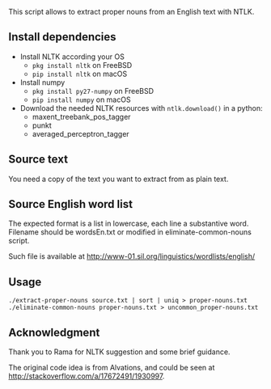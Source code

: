 This script allows to extract proper nouns from an English text with NTLK.


Install dependencies
--------------------
* Install NLTK according your OS
  * `pkg install nltk` on FreeBSD
  * `pip install nltk` on macOS
* Install numpy
  - `pkg install py27-numpy` on FreeBSD
  - `pip install numpy` on macOS
* Download the needed NLTK resources with `ntlk.download()` in a python:
  - maxent_treebank_pos_tagger
  - punkt
  - averaged_perceptron_tagger


Source text
-----------
You need a copy of the text you want to extract from as plain text.


Source English word list
------------------------
The expected format is a list in lowercase, each line a substantive word.
Filename should be wordsEn.txt or modified in eliminate-common-nouns script.

Such file is available at http://www-01.sil.org/linguistics/wordlists/english/


Usage
-----
```
./extract-proper-nouns source.txt | sort | uniq > proper-nouns.txt
./eliminate-common-nouns proper-nouns.txt > uncommon_proper-nouns.txt
```


Acknowledgment
--------------

Thank you to Rama for NLTK suggestion and some brief guidance.

The original code idea is from Alvations, and could be seen at http://stackoverflow.com/a/17672491/1930997.
